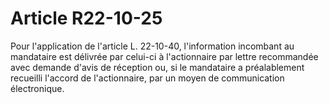 # Article R22-10-25

<p>Pour l'application de l'article L. 22-10-40, l'information incombant au mandataire est délivrée par celui-ci à l'actionnaire par lettre recommandée avec demande d'avis de réception ou, si le mandataire a préalablement recueilli l'accord de l'actionnaire, par un moyen de communication électronique.</p>